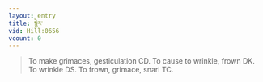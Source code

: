 ```yaml
---
layout: entry
title: སྙེར་
vid: Hill:0656
vcount: 0
---
```

> To make grimaces, gesticulation CD\. To cause to wrinkle, frown DK\. To wrinkle DS\. To frown, grimace, snarl TC\.


